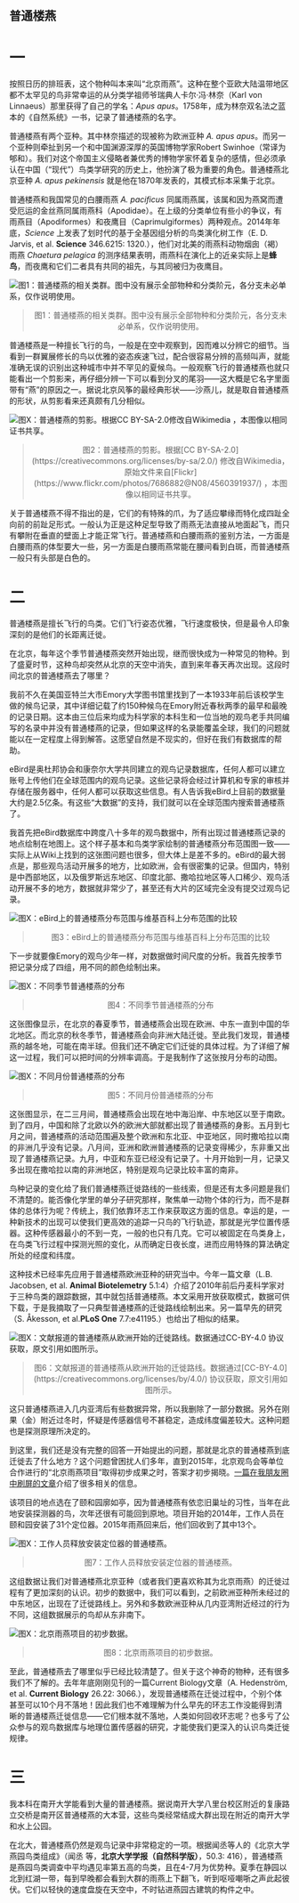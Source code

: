 ## 普通楼燕
# 一
按照日历的排班表，这个物种叫本来叫“北京雨燕”。这种在整个亚欧大陆温带地区都不太罕见的鸟非常幸运的从分类学祖师爷瑞典人卡尔·冯·林奈（Karl von Linnaeus）那里获得了自己的学名：*Apus apus*。1758年，成为林奈双名法之蓝本的《自然系统》一书，记录了普通楼燕的名字。

普通楼燕有两个亚种。其中林奈描述的现被称为欧洲亚种 *A. apus apus*。而另一个亚种则牵扯到另一个和中国渊源深厚的英国博物学家Robert Swinhoe（常译为郇和）。我们对这个帝国主义侵略者兼优秀的博物学家怀着复杂的感情，但必须承认在中国（“现代”）鸟类学研究的历史上，他扮演了极为重要的角色。普通楼燕北京亚种 *A. apus pekinensis* 就是他在1870年发表的，其模式标本采集于北京。

普通楼燕和我国常见的白腰雨燕 *A. pacificus* 同属雨燕属，该属和因为燕窝而遭受厄运的金丝燕同属雨燕科（Apodidae）。在上级的分类单位有些小的争议，有雨燕目（Apodiformes）和夜鹰目（Caprimulgiformes）两种观点。2014年年底，*Science* 上发表了划时代的基于全基因组分析的鸟类演化树工作（E. D. Jarvis, et al. **Science** 346.6215: 1320.），他们对北美的雨燕科动物烟囱（褐）雨燕 *Chaetura pelagica* 的测序结果表明，雨燕科在演化上的近亲实际上是**蜂鸟**，而夜鹰和它们二者具有共同的祖先，与其同被归为夜鹰目。

![图1：普通楼燕的相关类群。图中没有展示全部物种和分类阶元，各分支未必单系，仅作说明使用。](https://raw.githubusercontent.com/MengXiangxi/eBird-Statistics/master/Apus/Apus_phylogenetic.png)
><center>图1：普通楼燕的相关类群。图中没有展示全部物种和分类阶元，各分支未必单系，仅作说明使用。</center>

普通楼燕是一种擅长飞行的鸟，一般是在空中观察到，因而难以分辨它的细节。当看到一群翼展修长的鸟以优雅的姿态疾速飞过，配合很容易分辨的高频叫声，就能准确无误的识别出这种城市中并不罕见的夏候鸟。一般观察飞行的普通楼燕也就只能看出一个剪影来，再仔细分辨一下可以看到分叉的尾羽——这大概是它名字里面带有“燕”的原因之一。据说北京风筝的最经典形状——沙燕儿，就是取自普通楼燕的形状，从剪影看来还真颇有几分相似。

![图X：普通楼燕的剪影。根据[CC BY-SA-2.0](https://creativecommons.org/licenses/by-sa/2.0/)修改自[Wikimedia](https://commons.wikimedia.org/wiki/File:Apus_apus_-Barcelona,_Spain-8_(1).jpg) ，本图像以相同证书共享。](https://raw.githubusercontent.com/MengXiangxi/eBird-Statistics/master/Apus/Apus_silhouette.gif)
><center>图2：普通楼燕的剪影。根据[CC BY-SA-2.0](https://creativecommons.org/licenses/by-sa/2.0/) 修改自Wikimedia，原始文件来自[Flickr](https://www.flickr.com/photos/7686882@N08/4560391937/) ，本图像以相同证书共享。</center>

关于普通楼燕不得不指出的是，它们的有特殊的爪，为了适应攀缘而特化成四趾全向前的前趾足形式。一般认为正是这种足型导致了雨燕无法直接从地面起飞，而只有攀附在垂直的壁面上才能正常飞行。普通楼燕和白腰雨燕的鉴别方法，一方面是白腰雨燕的体型要大一些，另一方面是白腰雨燕常能在腰间看到白斑，而普通楼燕一般只有头部是白色的。

# 二
普通楼燕是擅长飞行的鸟类。它们飞行姿态优雅，飞行速度极快，但是最令人印象深刻的是他们的长距离迁徙。

在北京，每年这个季节普通楼燕突然开始出现，继而很快成为一种常见的物种。到了盛夏时节，这种鸟却突然从北京的天空中消失，直到来年春天再次出现。这段时间北京的普通楼燕去了哪里？

我前不久在美国亚特兰大市Emory大学图书馆里找到了一本1933年前后该校学生做的候鸟记录，其中详细记载了约150种候鸟在Emory附近春秋两季的最早和最晚的记录日期。这本由三位后来均成为科学家的本科生和一位当地的观鸟老手共同编写的名录中并没有普通楼燕的记录，但如果这样的名录能覆盖全球，我们的问题就能以在一定程度上得到解答。这愿望自然是不现实的，但好在我们有数据库的帮助。

eBird是奥杜邦协会和康奈尔大学共同建立的观鸟记录数据库，任何人都可以建立账号上传他们在全球范围内的观鸟记录。这些记录将会经过计算机和专家的审核并存储在服务器中，任何人都可以获取这些信息。有人告诉我eBird上目前的数据量大约是2.5亿条。有这些“大数据”的支持，我们就可以在全球范围内搜索普通楼燕了。

我首先把eBird数据库中跨度八十多年的观鸟数据中，所有出现过普通楼燕记录的地点绘制在地图上。这个样子基本和鸟类学家绘制的普通楼燕分布范围图一致——实际上从Wiki上找到的这张图问题也很多，但大体上是差不多的。eBird的最大弱点是，那些观鸟活动开展多的地方，比如欧洲，会有很密集的记录。但国内，特别是中西部地区，以及俄罗斯远东地区、印度北部、撒哈拉地区等人口稀少、观鸟活动开展不多的地方，数据就非常少了，甚至还有大片的区域完全没有提交过观鸟记录。

![图X：eBird上的普通楼燕分布范围与维基百科上分布范围的比较](https://raw.githubusercontent.com/MengXiangxi/eBird-Statistics/master/Apus/Adist.png)
><center>图3：eBird上的普通楼燕分布范围与维基百科上分布范围的比较</center>

下一步就要像Emory的观鸟少年一样，对数据做时间尺度的分析。我首先按季节把记录分成了四组，用不同的颜色绘制出来。

![图X：不同季节普通楼燕的分布](https://raw.githubusercontent.com/MengXiangxi/eBird-Statistics/master/Apus/Adist_season.png)
><center>图4：不同季节普通楼燕的分布</center>

这张图像显示，在北京的春夏季节，普通楼燕会出现在欧洲、中东一直到中国的华北地区。而北京的秋冬季节，普通楼燕会向非洲大陆迁徙。至此我们发现，普通楼燕的越冬地，可能在南半球。但我们还不确定它们迁徙的具体过程。为了详细了解这一过程，我们可以把时间的分辨率调高。于是我制作了这张按月分布的动图。

![图X：不同月份普通楼燕的分布](https://raw.githubusercontent.com/MengXiangxi/eBird-Statistics/master/Apus/Adist_gif.gif)
><center>图5：不同月份普通楼燕的分布</center>

这张图显示，在二三月间，普通楼燕会出现在地中海沿岸、中东地区以至于南欧。到了四月，中国和除了北欧以外的欧洲大部就都出现了普通楼燕的身影。五月到七月之间，普通楼燕的活动范围遍及整个欧洲和东北亚、中亚地区，同时撒哈拉以南的非洲几乎没有记录。八月间，亚洲和欧洲普通楼燕的记录变得稀少，东非重又出现了普通楼燕记录。九月，中亚和东亚已经没有记录了。十月开始到一月，记录又多出现在撒哈拉以南的非洲地区，特别是观鸟记录比较丰富的南非。

鸟种记录的变化给了我们普通楼燕迁徙路线的一些线索，但是还有太多问题是我们不清楚的。能否像化学里的单分子研究那样，聚焦单一动物个体的行为，而不是群体的总体行为呢？传统上，我们依靠环志工作来获取这方面的信息。幸运的是，一种新技术的出现可以使我们更高效的追踪一只鸟的飞行轨迹，那就是光学位置传感器。这种传感器最小的不到一克，一般的也只有几克。它可以被固定在鸟类身上，在鸟类飞行过程中探测光照的变化，从而确定日夜长度，进而应用特殊的算法确定所处的经度和纬度。

这种技术已经率先应用于普通楼燕欧洲亚种的研究当中。今年一篇文章（L.B. Jacobsen, et al. **Animal Biotelemetry** 5.1:4）介绍了2010年前后丹麦科学家对于三种鸟类的跟踪数据，其中就包括普通楼燕。本文采用开放获取模式，数据可供下载，于是我摘取了一只典型普通楼燕的迁徙路线绘制出来。另一篇早先的研究（S. Åkesson, et al.**PLoS One** 7.7:e41195.）也给出了相似的结果。

![图X：文献报道的普通楼燕从欧洲开始的迁徙路线。数据通过[CC-BY-4.0](https://creativecommons.org/licenses/by/4.0/) 协议获取，原文引用如图所示。](https://raw.githubusercontent.com/MengXiangxi/eBird-Statistics/Apus_writing/Apus_reanalysis/21283.png)
><center>图6：文献报道的普通楼燕从欧洲开始的迁徙路线。数据通过[CC-BY-4.0](https://creativecommons.org/licenses/by/4.0/) 协议获取，原文引用如图所示。</center>

这只普通楼燕进入几内亚湾后有些数据异常，所以我删除了一部分数据。另外在刚果（金）附近过冬时，怀疑是传感器信号不甚稳定，造成纬度偏差较大。这种问题也是探测原理所决定的。

到这里，我们还是没有完整的回答一开始提出的问题，那就是北京的普通楼燕到底迁徙去了什么地方？这个问题曾困扰人们多年，直到2015年，北京观鸟会等单位合作进行的“北京雨燕项目”取得初步成果之时，答案才初步揭晓。[一篇在我朋友圈中刷屏的文章](http://www.jiemian.com/article/1085322.html)介绍了很多相关的信息。

该项目的地点选在了颐和园廓如亭，因为普通楼燕有依恋旧巢址的习性，当年在此地安装探测器的鸟，次年还很有可能回到原地。项目开始的2014年，工作人员在颐和园安装了31个定位器。2015年雨燕回来后，他们回收到了其中13个。

![图X：工作人员释放安装定位器的普通楼燕。](https://xxx.png)
><center>图7：工作人员释放安装定位器的普通楼燕。</center>

这组数据让我们对普通楼燕北京亚种（或者我们更喜欢称其为北京雨燕）的迁徙过程有了更加深刻的认识。初步的数据中，我们可以看到，之前欧洲亚种所未经过的中东地区，出现在了迁徙路线上。另外和多数欧洲亚种从几内亚湾附近经过的行为不同，这组数据展示的鸟却从东非南下。

![图X：北京雨燕项目的初步数据。](https://xxx.png)
><center>图8：北京雨燕项目的初步数据。</center>

至此，普通楼燕去了哪里似乎已经比较清楚了。但关于这个神奇的物种，还有很多我们不了解的。去年年底刚刚见刊的一篇Current Biology文章（A. Hedenström, et al. **Current Biology** 26.22: 3066.），发现普通楼燕在迁徙过程中，个别个体甚至可以10个月不落地！因此我们也不难理解为什么早先的环志工作没能得到清晰的普通楼燕迁徙信息——它们根本就不落地，人类如何回收环志呢？也多亏了公众参与的观鸟数据库与地理位置传感器的研究，才能使我们更深入的认识鸟类迁徙规律。

# 三
我本科在南开大学能看到大量的普通楼燕。据说南开大学八里台校区附近的复康路立交桥是南开区普通楼燕的大本营，这些鸟类经常结成大群出现在附近的南开大学和水上公园。

在北大，普通楼燕仍然是观鸟记录中非常稳定的一项。根据闻丞等人的《北京大学燕园鸟类组成》（闻丞 等，**北京大学学报（自然科学版）**，50.3: 416），普通楼燕是燕园鸟类调查中平均遇见率第五高的鸟类，且在4-7月为优势种。夏季在静园以北到红湖一带，每到早晚都会看到大群的雨燕上下翻飞，听到呕哑嘲哳之声此起彼伏。它们以轻快的速度盘旋在天空中，不时钻进燕园古建筑的构件之中。
